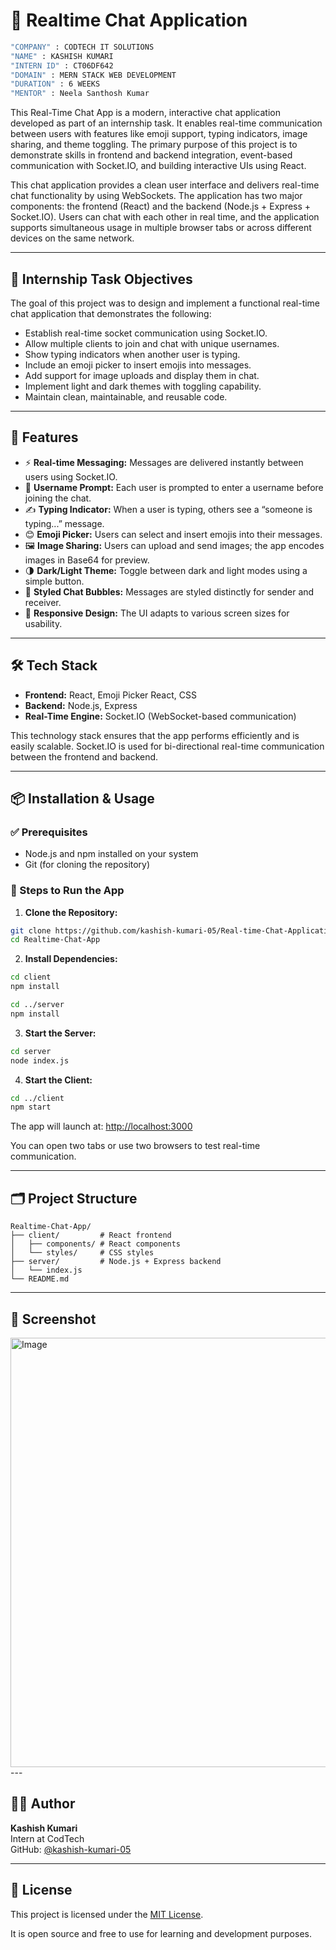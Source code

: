# 💬 Realtime Chat Application
```bash
"COMPANY" : CODTECH IT SOLUTIONS
"NAME" : KASHISH KUMARI
"INTERN ID" : CT06DF642
"DOMAIN" : MERN STACK WEB DEVELOPMENT
"DURATION" : 6 WEEKS
"MENTOR" : Neela Santhosh Kumar
```


This Real-Time Chat App is a modern, interactive chat application developed as part of an internship task. It enables real-time communication between users with features like emoji support, typing indicators, image sharing, and theme toggling. The primary purpose of this project is to demonstrate skills in frontend and backend integration, event-based communication with Socket.IO, and building interactive UIs using React.

This chat application provides a clean user interface and delivers real-time chat functionality by using WebSockets. The application has two major components: the frontend (React) and the backend (Node.js + Express + Socket.IO). Users can chat with each other in real time, and the application supports simultaneous usage in multiple browser tabs or across different devices on the same network.

---

## 🎯 Internship Task Objectives

The goal of this project was to design and implement a functional real-time chat application that demonstrates the following:

- Establish real-time socket communication using Socket.IO.
- Allow multiple clients to join and chat with unique usernames.
- Show typing indicators when another user is typing.
- Include an emoji picker to insert emojis into messages.
- Add support for image uploads and display them in chat.
- Implement light and dark themes with toggling capability.
- Maintain clean, maintainable, and reusable code.

---

## 🚀 Features

- ⚡ **Real-time Messaging:** Messages are delivered instantly between users using Socket.IO.
- 👤 **Username Prompt:** Each user is prompted to enter a username before joining the chat.
- ✍️ **Typing Indicator:** When a user is typing, others see a “someone is typing...” message.
- 😊 **Emoji Picker:** Users can select and insert emojis into their messages.
- 🖼️ **Image Sharing:** Users can upload and send images; the app encodes images in Base64 for preview.
- 🌗 **Dark/Light Theme:** Toggle between dark and light modes using a simple button.
- 💬 **Styled Chat Bubbles:** Messages are styled distinctly for sender and receiver.
- 📱 **Responsive Design:** The UI adapts to various screen sizes for usability.

---

## 🛠 Tech Stack

- **Frontend:** React, Emoji Picker React, CSS
- **Backend:** Node.js, Express
- **Real-Time Engine:** Socket.IO (WebSocket-based communication)

This technology stack ensures that the app performs efficiently and is easily scalable. Socket.IO is used for bi-directional real-time communication between the frontend and backend.

---

## 📦 Installation & Usage

### ✅ Prerequisites

- Node.js and npm installed on your system
- Git (for cloning the repository)

### 🔧 Steps to Run the App

1. **Clone the Repository:**
```bash
git clone https://github.com/kashish-kumari-05/Real-time-Chat-Application.git
cd Realtime-Chat-App
```

2. **Install Dependencies:**
```bash
cd client
npm install

cd ../server
npm install
```

3. **Start the Server:**
```bash
cd server
node index.js
```

4. **Start the Client:**
```bash
cd ../client
npm start
```

The app will launch at: [http://localhost:3000](http://localhost:3000)

You can open two tabs or use two browsers to test real-time communication.

---

## 🗂️ Project Structure

```
Realtime-Chat-App/
├── client/         # React frontend
│   ├── components/ # React components
│   └── styles/     # CSS styles
├── server/         # Node.js + Express backend
│   └── index.js
└── README.md
```

---

## 📸 Screenshot 

<img width="1366" height="687" alt="Image" src="https://github.com/user-attachments/assets/6a193386-2633-4991-96c9-43135c6344c2" />
---

## 🙋‍♀️ Author

**Kashish Kumari**  
Intern at CodTech  
GitHub: [@kashish-kumari-05](https://github.com/kashish-kumari-05)

---

## 📄 License

This project is licensed under the [MIT License](https://opensource.org/licenses/MIT).

It is open source and free to use for learning and development purposes.
